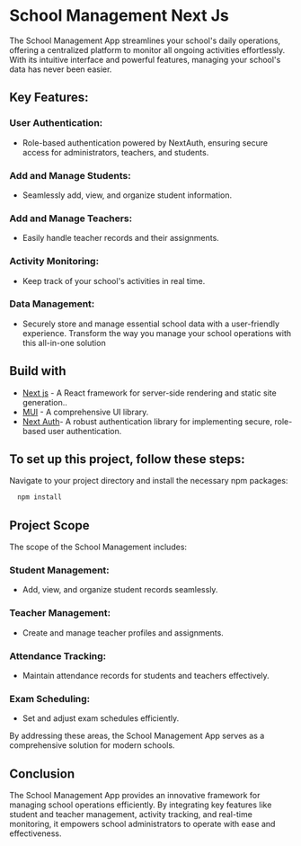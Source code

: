 # School Management Next Js 
The School Management App streamlines your school's daily operations, offering a centralized platform to monitor all ongoing activities effortlessly. With its intuitive interface and powerful features, managing your school's data has never been easier.

## Key Features:
### User Authentication:
* Role-based authentication powered by NextAuth, ensuring secure access for administrators, teachers, and students.
### Add and Manage Students: 
*  Seamlessly add, view, and organize student information.
### Add and Manage Teachers:
*  Easily handle teacher records and their assignments.
### Activity Monitoring: 
 * Keep track of your school's activities in real time.
### Data Management: 
 * Securely store and manage essential school data with a user-friendly experience.
Transform the way you manage your school operations with this all-in-one solution
## Build with
* [Next js](https://nextjs.org/) - A React framework for server-side rendering and static site generation..
* [MUI](https://mui.com/) - A comprehensive UI library.
* [Next Auth](https://next-auth.js.org/)- A robust authentication library for implementing secure, role-based user authentication.
## To set up this project, follow these steps:

Navigate to your project directory and install the necessary npm packages:

```bash
  npm install 
```

## Project Scope
The scope of the School Management includes:

### Student Management: 
* Add, view, and organize student records seamlessly.
### Teacher Management:
* Create and manage teacher profiles and assignments.
### Attendance Tracking:
* Maintain attendance records for students and teachers effectively.
### Exam Scheduling:
* Set and adjust exam schedules efficiently.

By addressing these areas, the School Management App serves as a comprehensive solution for modern schools.
## Conclusion
The School Management App provides an innovative framework for managing school operations efficiently. By integrating key features like student and teacher management, activity tracking, and real-time monitoring, it empowers school administrators to operate with ease and effectiveness.

